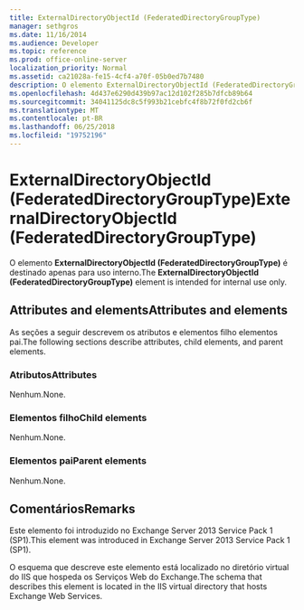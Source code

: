 ```yaml
---
title: ExternalDirectoryObjectId (FederatedDirectoryGroupType)
manager: sethgros
ms.date: 11/16/2014
ms.audience: Developer
ms.topic: reference
ms.prod: office-online-server
localization_priority: Normal
ms.assetid: ca21028a-fe15-4cf4-a70f-05b0ed7b7480
description: O elemento ExternalDirectoryObjectId (FederatedDirectoryGroupType) é destinado apenas para uso interno.
ms.openlocfilehash: 4d437e6290d439b97ac12d102f285b7dfcb89b64
ms.sourcegitcommit: 34041125dc8c5f993b21cebfc4f8b72f0fd2cb6f
ms.translationtype: MT
ms.contentlocale: pt-BR
ms.lasthandoff: 06/25/2018
ms.locfileid: "19752196"
---
```

# <a name="externaldirectoryobjectid-federateddirectorygrouptype"></a><span data-ttu-id="d7228-103">ExternalDirectoryObjectId (FederatedDirectoryGroupType)</span><span class="sxs-lookup"><span data-stu-id="d7228-103">ExternalDirectoryObjectId (FederatedDirectoryGroupType)</span></span>

<span data-ttu-id="d7228-104">O elemento **ExternalDirectoryObjectId (FederatedDirectoryGroupType)** é destinado apenas para uso interno.</span><span class="sxs-lookup"><span data-stu-id="d7228-104">The **ExternalDirectoryObjectId (FederatedDirectoryGroupType)** element is intended for internal use only.</span></span> 

## <a name="attributes-and-elements"></a><span data-ttu-id="d7228-105">Attributes and elements</span><span class="sxs-lookup"><span data-stu-id="d7228-105">Attributes and elements</span></span>

<span data-ttu-id="d7228-106">As seções a seguir descrevem os atributos e elementos filho elementos pai.</span><span class="sxs-lookup"><span data-stu-id="d7228-106">The following sections describe attributes, child elements, and parent elements.</span></span>
  
### <a name="attributes"></a><span data-ttu-id="d7228-107">Atributos</span><span class="sxs-lookup"><span data-stu-id="d7228-107">Attributes</span></span>

<span data-ttu-id="d7228-108">Nenhum.</span><span class="sxs-lookup"><span data-stu-id="d7228-108">None.</span></span>
  
### <a name="child-elements"></a><span data-ttu-id="d7228-109">Elementos filho</span><span class="sxs-lookup"><span data-stu-id="d7228-109">Child elements</span></span>

<span data-ttu-id="d7228-110">Nenhum.</span><span class="sxs-lookup"><span data-stu-id="d7228-110">None.</span></span>
  
### <a name="parent-elements"></a><span data-ttu-id="d7228-111">Elementos pai</span><span class="sxs-lookup"><span data-stu-id="d7228-111">Parent elements</span></span>

<span data-ttu-id="d7228-112">Nenhum.</span><span class="sxs-lookup"><span data-stu-id="d7228-112">None.</span></span>
  
## <a name="remarks"></a><span data-ttu-id="d7228-113">Comentários</span><span class="sxs-lookup"><span data-stu-id="d7228-113">Remarks</span></span>

<span data-ttu-id="d7228-114">Este elemento foi introduzido no Exchange Server 2013 Service Pack 1 (SP1).</span><span class="sxs-lookup"><span data-stu-id="d7228-114">This element was introduced in Exchange Server 2013 Service Pack 1 (SP1).</span></span>
  
<span data-ttu-id="d7228-115">O esquema que descreve este elemento está localizado no diretório virtual do IIS que hospeda os Serviços Web do Exchange.</span><span class="sxs-lookup"><span data-stu-id="d7228-115">The schema that describes this element is located in the IIS virtual directory that hosts Exchange Web Services.</span></span>
  

